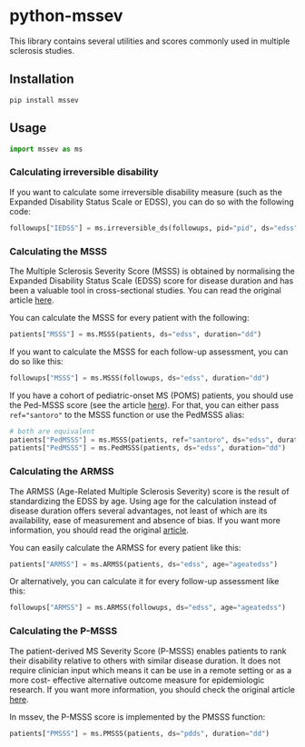 # python-mssev

This library contains several utilities and scores commonly used in multiple
sclerosis studies.

## Installation

```shell
pip install mssev
```

## Usage

```python
import mssev as ms
```

### Calculating irreversible disability

If you want to calculate some irreversible disability measure (such as the
Expanded Disability Status Scale or EDSS), you can do so with the following code:

```python
followups["IEDSS"] = ms.irreversible_ds(followups, pid="pid", ds="edss", t="date")
```

### Calculating the MSSS

The Multiple Sclerosis Severity Score (MSSS) is obtained by normalising the
Expanded Disability Status Scale (EDSS) score for disease duration and has been
a valuable tool in cross-sectional studies. You can read the original article
[here](https://doi.org/10.1212/01.WNL.0000156155.19270.F8).

You can calculate the MSSS for every patient with the following:

```python
patients["MSSS"] = ms.MSSS(patients, ds="edss", duration="dd")
```

If you want to calculate the MSSS for each follow-up assessment, you can do so
like this:

```python
followups["MSSS"] = ms.MSSS(followups, ds="edss", duration="dd")
```

If you have a cohort of pediatric-onset MS (POMS) patients, you should use the
Ped-MSSS score (see the article [here](https://doi.org/10.1212/WNL.0000000000010414)).
For that, you can either pass `ref="santoro"` to the MSSS function or use the PedMSSS
alias:

```python
# both are equivalent
patients["PedMSSS"] = ms.MSSS(patients, ref="santoro", ds="edss", duration="dd")
patients["PedMSSS"] = ms.PedMSSS(patients, ds="edss", duration="dd")
```

### Calculating the ARMSS

The ARMSS (Age-Related Multiple Sclerosis Severity) score is the result of
standardizing the EDSS by age. Using age for the calculation instead of disease
duration offers several advantages, not least of which are its availability,
ease of measurement and absence of bias. If you want more information, you should
read the original [article](https://doi.org/10.1177%2F1352458517690618).

You can easily calculate the ARMSS for every patient like this:

```python
patients["ARMSS"] = ms.ARMSS(patients, ds="edss", age="ageatedss")
```

Or alternatively, you can calculate it for every follow-up assessment like this:

```python
followups["ARMSS"] = ms.ARMSS(followups, ds="edss", age="ageatedss")
```

### Calculating the P-MSSS

The patient-derived MS Severity Score (P-MSSS) enables patients to rank their
disability relative to others with similar disease duration. It does not require
clinician input which means it can be use in a remote setting or as a more cost-
effective alternative outcome measure for epidemiologic research. If you want
more information, you should check the original article
[here](https://doi.org/10.1212/WNL.0b013e3182872855).

In mssev, the P-MSSS score is implemented by the PMSSS function:

```python
patients["PMSSS"] = ms.PMSSS(patients, ds="pdds", duration="dd")
```